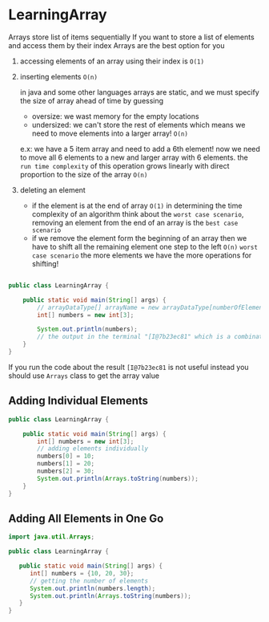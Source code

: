 # LearningArray

Arrays store list of items sequentially
If you want to store a list of elements and access them by their index Arrays are the best option for you

1. accessing elements of an array using their index is `O(1)`

2. inserting elements  `O(n)`

   in java and some other languages arrays are static, and we must specify the size of array ahead of time by guessing

    - oversize: we wast memory for the empty locations
    - undersized: we can't store the rest of elements which means we need to move elements into a larger array! `O(n)`

   e.x: we have a 5 item array and need to add a 6th element! now we need to move all 6 elements to a new and larger
   array with 6 elements. the `run time complexity` of this operation grows linearly with direct proportion to the size
   of the array `O(n)`

3. deleting an element

    - if the element is at the end of array `O(1)` in determining the time complexity of an algorithm think about
      the `worst case scenario`, removing an element from the end of an array is the `best case scenario`
    - if we remove the element form the beginning of an array then we have to shift all the remaining element one step
      to the left `O(n)` `worst case scenario` the more elements we have the more operations for shifting!

```java

public class LearningArray {

    public static void main(String[] args) {
        // arrayDataType[] arrayName = new arrayDataType[numberOfElements]
        int[] numbers = new int[3];

        System.out.println(numbers);
        // the output in the terminal "[I@7b23ec81" which is a combination of array-data-type "[I" followed by "@" and the number generated based on the address of this object in the memory "7b23ec81"
    }
}


```

If you run the code about the result `[I@7b23ec81` is not useful instead you should use `Arrays` class to get the array
value

## Adding Individual Elements

```java
public class LearningArray {

    public static void main(String[] args) {
        int[] numbers = new int[3];
        // adding elements individually
        numbers[0] = 10;
        numbers[1] = 20;
        numbers[2] = 30;
        System.out.println(Arrays.toString(numbers));
    }
}

```

## Adding All Elements in One Go

```java
import java.util.Arrays;

public class LearningArray {

   public static void main(String[] args) {
      int[] numbers = {10, 20, 30};
      // getting the number of elements
      System.out.println(numbers.length);
      System.out.println(Arrays.toString(numbers));
   }
}

```
